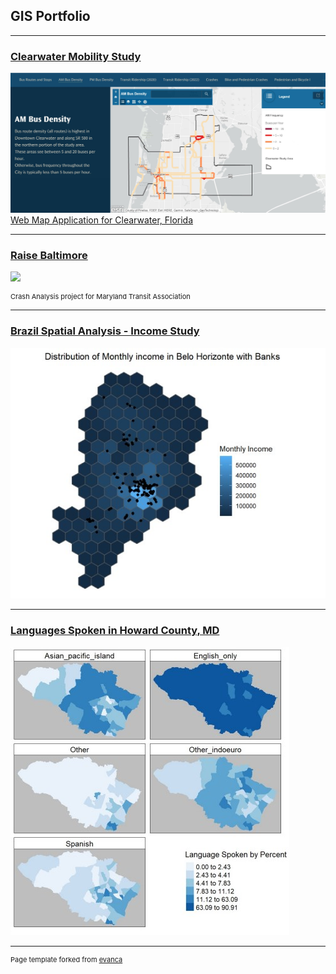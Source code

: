 ## GIS Portfolio

---
### [Clearwater Mobility Study](projects/ClearwaterProject/index.md)
[<img src="/images/Clearwater_BusFrequency.jpg?raw=true"/>](/pdf/Headway_extraction.pdf)
<a href="https://storymaps.arcgis.com/stories/edb73bf91e904ed2a7bca50f06425b48">Web Map Application for Clearwater, Florida
  
  
---
### [Raise Baltimore](/projects/raisebaltimore/index.md)
[<img src="/images/RaiseBalt_ShortGif.gif?raw=true"/>](/pdf/RaiseBaltimore_PDFmaps_compressed.pdf)
<p style="font-size:11px">Crash Analysis project for Maryland Transit Association 


---
### [Brazil Spatial Analysis - Income Study](/pdf/486_final_text.pdf/pdf/final_proj.pdf)
[<img src="/images/belohorizonte.jpg?raw=true"/>](/pdf/final_proj.pdf)
  

---
### [Languages Spoken in Howard County, MD](/pdf/langmap_image.pdf)
[<img src="/images/github_langmap.jpg?raw=true"/>](/pdf/github_langmap.pdf)




---
<p style="font-size:11px">Page template forked from <a href="https://github.com/evanca/quick-portfolio">evanca</a></p>
<!-- Remove above link if you don't want to attibute -->
